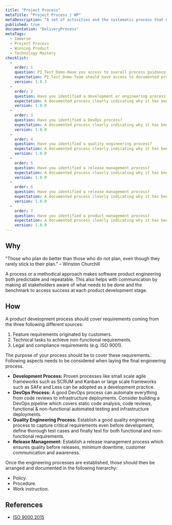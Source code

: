 ```yaml
---
title: "Project Process"
metaTitle: "Project Process | WP"
metaDescription: "A set of activities and the systematic process that needs to be carried out to develop the product in both engineering and delivery disciplines."
published: true
documentation: "DeliveryProcess"
metaTags:
  - Immerse
  - Project Process
  - Winning Product
  - Technology Mastery
checklist: 
  -
    order: 1
    question: PI_Test_Demo-Have you access to overall process guidance for the product engineering?
    expectation: PI_Test_Demo-Team should have access to documented process policy, proceedures, and work instructions
    version: 1.0.3
  -
    order: 2
    question: Have you identified a development or engineering process?
    expectation: A documented process clearly indicating why it has been selected. Eg. SCRUM along with product design proceedures
    version: 1.0.0
  -
    order: 3
    question: Have you identified a DevOps process?
    expectation: A documented process clearly indicating why it has been selected over other devops processes eg. process which includes automated CD
    version: 1.0.0
  -
    order: 4
    question: Have you identified a quality engineering process?
    expectation: A documented process clearly indicating why it has been selected eg. process which assures the quality across all stages of the lifecycle of the product
    version: 1.0.0
  -
    order: 5
    question: Have you identified a release management process?
    expectation: A documented process clearly indicating why it has been selected eg. process which assures the suitable SLA and minimum lead time.
    version: 1.0.0
  -
    order: 6
    question: Have you identified a release management process?
    expectation: A documented process clearly indicating why it has been selected eg. process which assures the suitable SLA and minimum lead time.
    version: 1.0.0
  -
    order: 7
    question: Have you identified a product management process?
    expectation: A documented process clearly indicating why it has been selected eg. ability to translate business needs into a features to be engineered.
    version: 1.0.0
---
```



## Why
"Those who plan do better than those who do not plan, even though they rarely stick to their plan.” – Winston Churchill

A process or a methodical approach makes software product engineering both predictable and repeatable. This also helps with communication by making all stakeholders aware of what needs to be done and the benchmark to access success at each product development stage.


## How
A product development process should cover requirements coming from the three following different sources:
 1. Feature requirements originated by customers.
 2. Technical tasks to achieve non-functional requirements.
 3. Legal and compliance requirements (e.g. ISO 9001).

The purpose of your process should be to cover these requirements. Following aspects needs to be considered when laying the final engineering process.
- **Development Process:** Proven processes like small scale agile frameworks such as SCRUM and Kanban or large scale frameworks such as SAFe and Less can be adopted as a development practice.
- **DevOps Process:** A good DevOps process can automate everything from code reviews to infrastructure deployments. Consider building a DevOps pipeline which covers static code analysis, code reviews, functional & non-functional automated testing and infrastructure deployments.
- **Quality Engineering Process:** Establish a good quality engineering process to capture critical requirements even before development, define thorough test cases and finally test for both functional and non-functional requirements.
- **Release Management:** Establish a release management process which ensures quality before releases, minimum downtime, customer communication and awareness.

Once the engineering processes are established, those should then be arranged and documented in the following hierarchy:
- Policy.
- Procedure.
- Work instruction.


## References
- [ISO 9000 2015](https://www.praxiom.com/iso-definition.htm)
